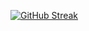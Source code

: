 [![GitHub Streak](https://github-readme-streak-stats.herokuapp.com?user=arifkynp&theme=vue-dark)](https://git.io/streak-stats)
